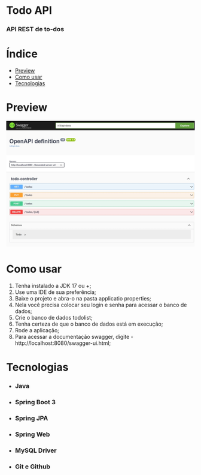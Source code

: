 # Todo API

### API REST de to-dos

Índice
=================

   * [Preview](#Preview)
   * [Como usar](#Como-usar)
   * [Tecnologias](#Tecnologias)


# Preview
![Prévia do Swagger](./img/swagger.jpeg)



# Como usar

1. Tenha instalado a JDK 17 ou +;
2. Use uma IDE de sua preferência;
3. Baixe o projeto e abra-o na pasta applicatio properties;
4. Nela você precisa colocar seu login e senha para acessar o banco de dados;
5. Crie o banco de dados todolist;
6. Tenha certeza de que o banco de dados está em execução;
7. Rode a aplicação;
8. Para acessar a documentação swagger, digite - http://localhost:8080/swagger-ui.html;


# Tecnologias
- ### Java
- ### Spring Boot 3
- ### Spring JPA
- ### Spring Web
- ### MySQL Driver
- ### Git e Github
